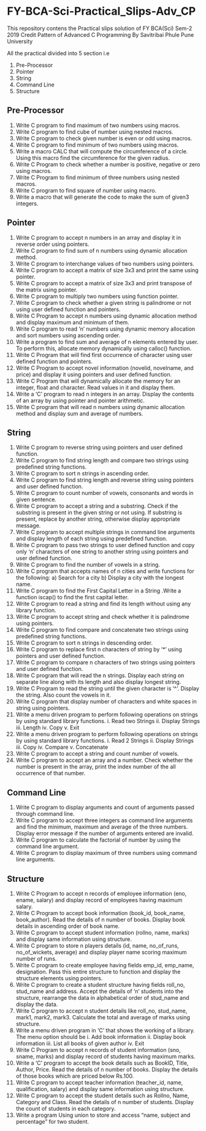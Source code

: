 # FY-BCA-Sci-Practical_Slips-Adv_CP

This repository contens the Practical slips solution of FY BCA(Sci) Sem-2 2019 Credit Pattern of Advanced C Programming By Savitribai Phule Pune University

All the practical divided into 5 section i.e
 1) Pre-Processor
 2) Pointer
 3) String
 4) Command Line
 5) Structure


## Pre-Processor

1. Write C program to find maximum of two numbers using macros.
2. Write C program to find cube of number using nested macros.
3. Write C program to check given number is even or odd using macros.
4. Write C program to find minimum of two numbers using macros.
5. Write a macro CALC that will compute the circumference of a circle. Using this macro find the circumference for the given radius.
6. Write C Program to check whether a number is positive, negative or zero using macros.
7. Write C Program to find minimum of three numbers using nested macros.
8. Write C program to find square of number using macro.
9. Write a macro that will generate the code to make the sum of given3 integers.

## Pointer

1. Write C program to accept n numbers in an array and display it in reverse order using pointers.
2. Write C program to find sum of n numbers using dynamic allocation method.
3. Write C program to interchange values of two numbers using pointers.
4. Write C program to accept a matrix of size 3x3 and print the same using pointer.
5. Write C program to accept a matrix of size 3x3 and print transpose of the matrix using pointer.
6. Write C program to multiply two numbers using function pointer.
7. Write C program to check whether a given string is palindrome or not using user defined function and pointers.
8. Write C Program to accept n numbers using dynamic allocation method and display maximum and minimum of them.
9. Write C program to read ‘n’ numbers using dynamic memory allocation and sort numbers using ascending order.
10. Write a program to find sum and average of n elements entered by user. To perform this, allocate memory dynamically using calloc() function.
11. Write C Program that will find first occurrence of character using user defined function and pointers.
12. Write C Program to accept novel information (novelid, novelname, and price) and display it using pointers and user defined function.
13. Write C Program that will dynamically allocate the memory for an integer, float and character. Read values in it and display them.
14. Write a ‘C’ program to read n integers in an array. Display the contents of an array by using pointer and pointer arithmetic.
15. Write C program that will read n numbers using dynamic allocation method and display sum and average of numbers.

## String

1. Write C program to reverse string using pointers and user defined function.
2. Write C program to find string length and compare two strings using predefined string functions.
3. Write C program to sort n strings in ascending order.
4. Write C program to find string length and reverse string using pointers and user defined function.
5. Write C program to count number of vowels, consonants and words in given sentence.
6. Write C program to accept a string and a substring. Check if the substring is present in the given string or not using. If substring is present, replace by another string, otherwise display appropriate message.
7. Write C program to accept multiple strings in command line arguments and display length of each string using predefined function.
8. Write C program to pass two strings to user defined function and copy only ‘n’ characters of one string to another string using pointers and user defined function.
9. Write C program to find the number of vowels in a string.
10. Write C program that accepts names of n cities and write functions for the following: a) Search for a city b) Display a city with the longest name.
11. Write C program to find the First Capital Letter in a String .Write a function iscap() to find the first capital letter.
12. Write C program to read a string and find its length without using any library function.
13. Write C program to accept string and check whether it is palindrome using pointers.
14. Write C program to find compare and concatenate two strings using predefined string functions.
15. Write C program to sort n strings in descending order.
16. Write C program to replace first n characters of string by ‘*’ using pointers and user defined function.
17. Write C program to compare n characters of two strings using pointers and user defined function.
18. Write C program that will read the n strings. Display each string on separate line along with its length and also display longest string.
19. Write C Program to read the string until the given character is ‘^’. Display the string. Also count the vowels in it.
20. Write C program that display number of characters and white spaces in string using pointers.
21. Write a menu driven program to perform following operations on strings by using standard library functions.
  i. Read two Strings
  ii. Display Strings
  iii. Length
  iv. Copy
  v. Exit
22. Write a menu driven program to perform following operations on strings by using standard library functions.
  i. Read 2 Strings
  ii. Display Strings
  iii. Copy
  iv. Compare
  v. Concatenate
23. Write C program to accept a string and count number of vowels.
24. Write C program to accept an array and a number. Check whether the number is present in the array, print the index number of the all occurrence of that number.

## Command Line

1. Write C program to display arguments and count of arguments passed through command line.
2. Write C program to accept three integers as command line arguments and find the minimum, maximum and average of the three numbers. Display error message if the
number of arguments entered are invalid.
3. Write C program to calculate the factorial of number by using the command line argument.
4. Write C program to display maximum of three numbers using command line arguments.

## Structure

1. Write C Program to accept n records of employee information (eno, ename, salary) and display record of employees having maximum salary.
2. Write C Program to accept book information (book_id, book_name, book_author). Read the details of n number of books. Display book details in ascending order of
book name.
3. Write C program to accept student information (rollno, name, marks) and display same information using structure.
4. Write C program to store n players details (id, name, no_of_runs, no_of_wickets, average) and display player name scoring maximum number of runs.
5. Write C program to create employee having fields emp_id, emp_name, designation. Pass this entire structure to function and display the structure elements using
pointers.
6. Write C program to create a student structure having fields roll_no, stud_name and address. Accept the details of ‘n’ students into the structure, rearrange the data in alphabetical order of stud_name and display the data.
7. Write C program to accept n student details like roll_no, stud_name, mark1, mark2, mark3. Calculate the total and average of marks using structure.
8. Write a menu driven program in ‘C’ that shows the working of a library. The menu option should be
 i. Add book information
 ii. Display book information
 iii. List all books of given author
 iv. Exit
9. Write C Program to accept n records of student information (sno, sname, marks) and display record of students having maximum marks.
10. Write a ‘C’ program to accept the book details such as BookID, Title, Author, Price. Read the details of n number of books. Display the details of those books which are priced below Rs.100.
11. Write C program to accept teacher information (teacher_id, name, qualification, salary) and display same information using structure.
12. Write C program to accept the student details such as Rollno, Name, Category and Class. Read the details of n number of students. Display the count of students in each category.
13. Write a program Using union to store and access “name, subject and percentage” for two student.
